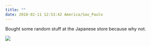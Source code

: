 ```yaml
---
title: ""
date: 2018-02-11 12:53:42 America/Sao_Paulo
---
```


Bought some random stuff at the Japanese store because why not.

![](https://mmarfil.com/assets/images/posts/2018-02-11.jpeg)
